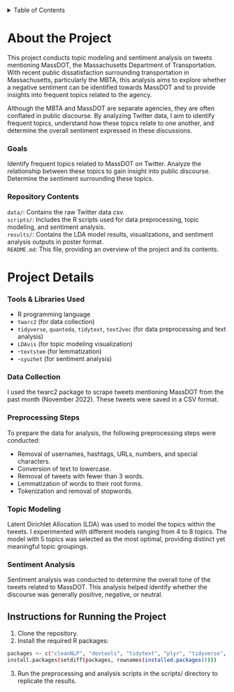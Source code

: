<a id="readme-top"></a>

<!-- TABLE OF CONTENTS -->
<details>
  <summary>Table of Contents</summary>
  <ol>
    <li>
      <a href="#about-the-project">About The Project</a>
      <ul>
        <li><a href="#goals">Goals</a></li>
        <li><a href="#repository-contents">Repository Contents</a></li>
        </ul>
    </li>
    <li>
      <a href="#project-details">Project Details</a>
      <ul>
        <li><a href="#tools-and-libraries-used">Tools and Libraries Used</a></li>
        <li><a href="#data-collection">Data Collection</a></li>
        <li><a href="#preprocessing-steps">PreprocessingSteps</a></li>
        <li><a href="#topic-modeling">Topic Modeling</a></li>
        <li><a href="#sentiment-analysis">Sentiment Analysis</a></li>
        </ul>
    </li>
    <li>
      <a href="#instructions-for-running-the-project">Instructions for Running the Project</a>
  </ol>
</details>

# About the Project

This project conducts topic modeling and sentiment analysis on tweets mentioning MassDOT, the Massachusetts Department of Transportation. With recent public dissatisfaction surrounding transportation in Massachusetts, particularly the MBTA, this analysis aims to explore whether a negative sentiment can be identified towards MassDOT and to provide insights into frequent topics related to the agency.

Although the MBTA and MassDOT are separate agencies, they are often conflated in public discourse. By analyzing Twitter data, I aim to identify frequent topics, understand how these topics relate to one another, and determine the overall sentiment expressed in these discussions.

### Goals

Identify frequent topics related to MassDOT on Twitter.
Analyze the relationship between these topics to gain insight into public discourse.
Determine the sentiment surrounding these topics.

### Repository Contents

`data/`: Contains the raw Twitter data csv.  
`scripts/`: Includes the R scripts used for data preprocessing, topic modeling, and sentiment analysis.  
`results/`: Contains the LDA model results, visualizations, and sentiment analysis outputs in poster format.  
`README.md`: This file, providing an overview of the project and its contents.  


# Project Details  

### Tools & Libraries Used
* R programming language
* `twarc2` (for data collection)
* `tidyverse`, `quanteda`, `tidytext`, `text2vec` (for data preprocessing and text analysis)
* `LDAvis` (for topic modeling visualization)
* -`textstem` (for lemmatization)
* -`syuzhet` (for sentiment analysis)
  
### Data Collection
I used the twarc2 package to scrape tweets mentioning MassDOT from the past month (November 2022). These tweets were saved in a CSV format.

### Preprocessing Steps

To prepare the data for analysis, the following preprocessing steps were conducted:

* Removal of usernames, hashtags, URLs, numbers, and special characters.
* Conversion of text to lowercase.
* Removal of tweets with fewer than 3 words.
* Lemmatization of words to their root forms.
* Tokenization and removal of stopwords.
### Topic Modeling

Latent Dirichlet Allocation (LDA) was used to model the topics within the tweets. I experimented with different models ranging from 4 to 8 topics. The model with 5 topics was selected as the most optimal, providing distinct yet meaningful topic groupings.

### Sentiment Analysis

Sentiment analysis was conducted to determine the overall tone of the tweets related to MassDOT. This analysis helped identify whether the discourse was generally positive, negative, or neutral.

  
## Instructions for Running the Project

1. Clone the repository.
2. Install the required R packages:
```bash 
packages <- c("cleanNLP", "devtools", "tidytext", "plyr", "tidyverse", "quanteda", "wordcloud", "syuzhet","wordcloud2", "text2vec")
install.packages(setdiff(packages, rownames(installed.packages())))
```
3. Run the preprocessing and analysis scripts in the scripts/ directory to replicate the results.
